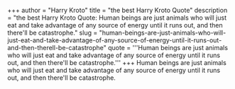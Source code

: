 +++
author = "Harry Kroto"
title = "the best Harry Kroto Quote"
description = "the best Harry Kroto Quote: Human beings are just animals who will just eat and take advantage of any source of energy until it runs out, and then there'll be catastrophe."
slug = "human-beings-are-just-animals-who-will-just-eat-and-take-advantage-of-any-source-of-energy-until-it-runs-out-and-then-therell-be-catastrophe"
quote = '''Human beings are just animals who will just eat and take advantage of any source of energy until it runs out, and then there'll be catastrophe.'''
+++
Human beings are just animals who will just eat and take advantage of any source of energy until it runs out, and then there'll be catastrophe.
